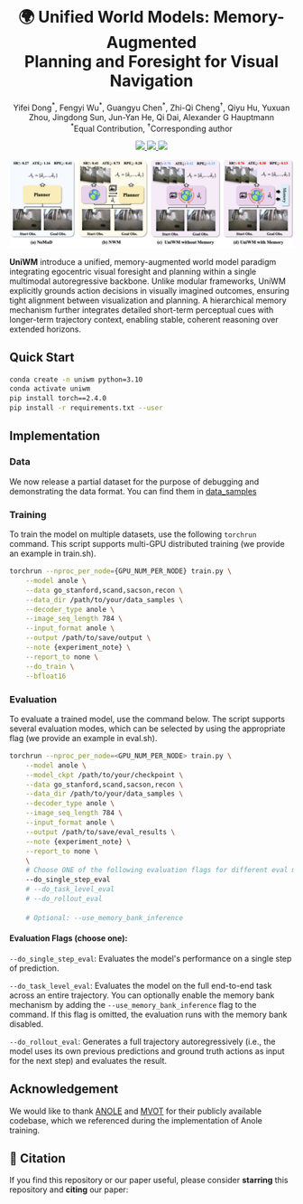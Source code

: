 <br>
<p align="center">

<h1 align="center"><strong>🌍 Unified World Models: Memory-Augmented<br>Planning and Foresight for Visual Navigation</strong></h1>
  <p align="center"><span><a href=""></a></span>
              <a>Yifei Dong<sup>*</sup>,</a>
              <a>Fengyi Wu<sup>*</sup>,</a>
             <a>Guangyu Chen<sup>*</sup>,</a>
              <a>Zhi-Qi Cheng<sup>†</sup>,</a>
              <a>Qiyu Hu,</a>
              <a>Yuxuan Zhou,</a>
              <a>Jingdong Sun,</a>
              <a>Jun-Yan He,</a>
              <a>Qi Dai,</a>
              <a>Alexander G Hauptmann</a>
    <br>
    <sup>*</sup>Equal Contribution, <sup>†</sup>Corresponding author<br>
  </p>
    
<p align="center">
  <a href="https://arxiv.org/abs/2510.08713" target="_blank">
    <img src="https://img.shields.io/badge/ArXiv-2510.08713-red">
  </a>
  <a href="https://github.com/F1y1113/UniWM" target="_blank">
    <img src="https://img.shields.io/badge/Project-UniWM-blue">
  </a>
<a href="https://github.com/F1y1113/UniWM" target="_blank">
    <img src="https://img.shields.io/badge/License-MIT-green">
</a>
</p>

<p align="center">
  <img src="assists/comparison.png" alt="task" width="660"/>
</p>

**UniWM** introduce a unified, memory-augmented world model paradigm integrating egocentric visual foresight and planning within a single multimodal autoregressive backbone. Unlike modular frameworks, UniWM explicitly grounds action decisions in visually imagined outcomes, ensuring tight alignment between visualization and planning. A hierarchical memory mechanism further integrates detailed short-term perceptual cues with longer-term trajectory context, enabling stable, coherent reasoning over extended horizons.

## Quick Start

```bash
conda create -n uniwm python=3.10
conda activate uniwm
pip install torch==2.4.0
pip install -r requirements.txt --user
```

## Implementation

### Data

We now release a partial dataset for the purpose of debugging and demonstrating the data format. You can find them in [data_samples](data_samples/)

### Training

To train the model on multiple datasets, use the following `torchrun` command. This script supports multi-GPU distributed training (we provide an example in train.sh).

```bash
torchrun --nproc_per_node={GPU_NUM_PER_NODE} train.py \
    --model anole \
    --data go_stanford,scand,sacson,recon \
    --data_dir /path/to/your/data_samples \
    --decoder_type anole \
    --image_seq_length 784 \
    --input_format anole \
    --output /path/to/save/output \
    --note {experiment_note} \
    --report_to none \
    --do_train \
    --bfloat16
```

### Evaluation

To evaluate a trained model, use the command below. The script supports several evaluation modes, which can be selected by using the appropriate flag (we provide an example in eval.sh).

``` bash
torchrun --nproc_per_node=<GPU_NUM_PER_NODE> train.py \
    --model anole \
    --model_ckpt /path/to/your/checkpoint \
    --data go_stanford,scand,sacson,recon \
    --data_dir /path/to/your/data_samples \
    --decoder_type anole \
    --image_seq_length 784 \
    --input_format anole \
    --output /path/to/save/eval_results \
    --note {experiment_note} \
    --report_to none \
    \
    # Choose ONE of the following evaluation flags for different eval mode:
    --do_single_step_eval
    # --do_task_level_eval
    # --do_rollout_eval

    # Optional: --use_memory_bank_inference
```
#### Evaluation Flags (choose one):

`--do_single_step_eval`: Evaluates the model's performance on a single step of prediction.

`--do_task_level_eval`: Evaluates the model on the full end-to-end task across an entire trajectory. You can optionally enable the memory bank mechanism by adding the `--use_memory_bank_inference` flag to the command. If this flag is omitted, the evaluation runs with the memory bank disabled.

`--do_rollout_eval`: Generates a full trajectory autoregressively (i.e., the model uses its own previous predictions and ground truth actions as input for the next step) and evaluates the result.


## Acknowledgement

We would like to thank [ANOLE](https://arxiv.org/abs/2407.06135) and [MVOT](https://arxiv.org/abs/2501.07542) for their publicly available codebase, which we referenced during the implementation of Anole training.

## 🌟 Citation

If you find this repository or our paper useful, please consider **starring** this repository and **citing** our paper:
